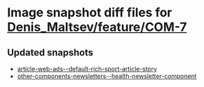 # Image snapshot diff files for [Denis_Maltsev/feature/COM-7](https://github.com/brightsitesconsulting/indy-pwamp/pull/1982)

## Updated snapshots
- [article-web-ads--default-rich-sport-article-story](./article-web-ads--default-rich-sport-article-story)
- [other-components-newsletters--health-newsletter-component](./other-components-newsletters--health-newsletter-component)
